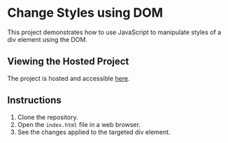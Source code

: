 # Change Styles using DOM

This project demonstrates how to use JavaScript to manipulate styles of a div element using the DOM.

## Viewing the Hosted Project

The project is hosted and accessible [here](https://chouhanmahima.github.io/Dom-Project1/).

## Instructions

1. Clone the repository.
2. Open the `index.html` file in a web browser.
3. See the changes applied to the targeted div element.
